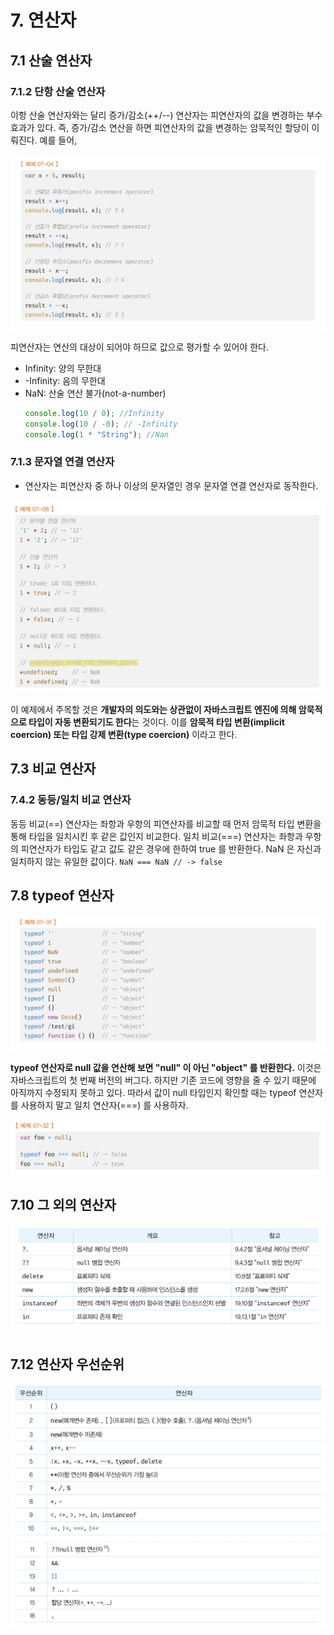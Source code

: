 # 7. 연산자

## 7.1 산술 연산자

### 7.1.2 단항 산술 연산자

이항 산술 연산자와는 달리 증가/감소(++/--) 연산자는 피연산자의 값을 변경하는 부수효과가 있다.
즉, 증가/감소 연산을 하면 피연산자의 값을 변경하는 암묵적인 할당이 이뤄진다. 예를 들어,

<img src='./image/1.png'>

피연산자는 연산의 대상이 되어야 하므로 값으로 평가할 수 있어야 한다.

- Infinity: 양의 무한대
- -Infinity: 음의 무한대
- NaN: 산술 연산 불가(not-a-number)
  ```js
  console.log(10 / 0); //Infinity
  console.log(10 / -0); // -Infinity
  console.log(1 * "String"); //Nan
  ```

### 7.1.3 문자열 연결 연산자

- 연산자는 피연산자 중 하나 이상의 문자열인 경우 문자열 연결 연산자로 동작한다.

<img src='./image/2.png'>

이 예제에서 주목할 것은 <strong>개발자의 의도와는 상관없이 자바스크립트 엔진에 의해 암묵적으로 타입이 자동 변환되기도 한다</strong>는 것이다.
이를 <strong>암묵적 타입 변환(implicit coercion) 또는 타입 강제 변환(type coercion)</strong> 이라고 한다.

## 7.3 비교 연산자

### 7.4.2 동등/일치 비교 연산자

동등 비교(==) 연산자는 좌항과 우항의 피연산자를 비교할 때 먼저 암묵적 타입 변환을 통해 타입을 일치시킨 후 같은 값인지 비교한다.
일치 비교(===) 연산자는 좌항과 우항의 피연산자가 타입도 같고 값도 같은 경우에 한하여 true 를 반환한다.
NaN 은 자신과 일치하지 않는 유일한 값이다. `NaN === NaN // -> false`

## 7.8 typeof 연산자

<img src='./image/3.png'>

<strong>typeof 연산자로 null 값을 연산해 보면 "null" 이 아닌 "object" 를 반환한다.</strong> 이것은 자바스크립트의 첫 번째 버전의 버그다. 하지만 기존 코드에 영향을 줄 수 있기 때문에 아직까지 수정되지 못하고 있다.
따라서 값이 null 타입인지 확인할 때는 typeof 연산자를 사용하지 말고 일치 연산자(===) 를 사용하자.

<img src='./image/4.png'>

## 7.10 그 외의 연산자

<img src='./image/5.png'>

## 7.12 연산자 우선순위

<img src='./image/6.png'>

<img src='./image/7.png'>
